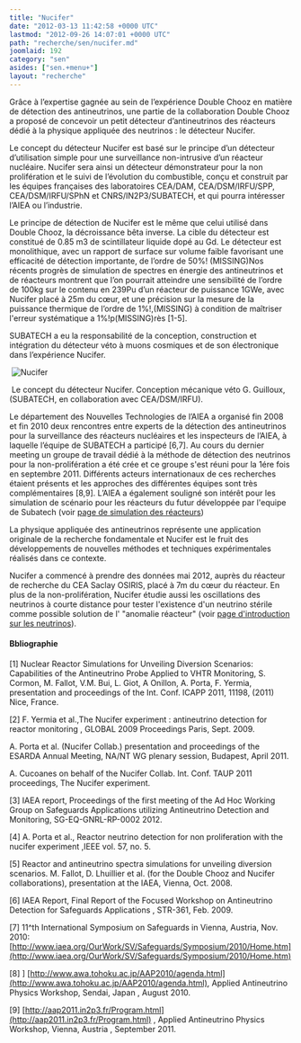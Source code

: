 ```yaml
---
title: "Nucifer"
date: "2012-03-13 11:42:58 +0000 UTC"
lastmod: "2012-09-26 14:07:01 +0000 UTC"
path: "recherche/sen/nucifer.md"
joomlaid: 192
category: "sen"
asides: ["sen.+menu+"]
layout: "recherche"
---
```

Grâce à l’expertise gagnée au sein de l’expérience Double Chooz en matière de détection des antineutrinos, une partie de la collaboration Double Chooz a proposé de concevoir un petit détecteur d’antineutrinos des réacteurs dédié à la physique appliquée des neutrinos : le détecteur Nucifer.

Le concept du détecteur Nucifer est basé sur le principe d’un détecteur d’utilisation simple pour une surveillance non-intrusive d’un réacteur nucléaire. Nucifer sera ainsi un détecteur démonstrateur pour la non prolifération et le suivi de l’évolution du combustible, conçu et construit par les équipes françaises des laboratoires CEA/DAM, CEA/DSM/IRFU/SPP, CEA/DSM/IRFU/SPhN et CNRS/IN2P3/SUBATECH, et qui pourra intéresser l’AIEA ou l’industrie.

Le principe de détection de Nucifer est le même que celui utilisé dans Double Chooz, la décroissance bêta inverse. La cible du détecteur est constitué de 0.85 m3 de scintillateur liquide dopé au Gd. Le détecteur est monolithique, avec un rapport de surface sur volume faible favorisant une efficacité de détection importante, de l’ordre de 50%! (MISSING)Nos récents progrès de simulation de spectres en énergie des antineutrinos et de réacteurs montrent que l’on pourrait atteindre une sensibilité de l’ordre de 100kg sur le contenu en 239Pu d’un réacteur de puissance 1GWe, avec Nucifer placé à 25m du cœur, et une précision sur la mesure de la puissance thermique de l’ordre de 1%!,(MISSING) à condition de maîtriser l'erreur systématique a 1%!p(MISSING)rès \[1-5\].  

SUBATECH a eu la responsabilité de la conception, construction et intégration du détecteur véto à muons cosmiques et de son électronique dans l’expérience Nucifer.

 ![Nucifer](images/Recherche/Erdre/Nucifer.png)

 Le concept du détecteur Nucifer. Conception mécanique véto G. Guilloux, (SUBATECH, en collaboration avec CEA/DSM/IRFU).

Le département des Nouvelles Technologies de l’AIEA a organisé fin 2008 et fin 2010 deux rencontres entre experts de la détection des antineutrinos pour la surveillance des réacteurs nucléaires et les inspecteurs de l’AIEA, à laquelle l’équipe de SUBATECH a participé \[6,7\]. Au cours du dernier meeting un groupe de travail dédié à la méthode de détection des neutrinos pour la non-prolifération a été crée et ce groupe s'est réuni pour la 1ére fois en septembre 2011. Différents acteurs internationaux de ces recherches étaient présents et les approches des différentes équipes sont très complémentaires \[8,9\]. L’AIEA a également souligné son intérêt pour les simulation de scénario pour les réacteurs du futur développée par l'equipe de Subatech (voir [page de simulation des réacteurs](fr/component/content/article?id=193))

La physique appliquée des antineutrinos représente une application originale de la recherche fondamentale et Nucifer est le fruit des développements de nouvelles méthodes et techniques expérimentales réalisés dans ce contexte.

Nucifer a commencé à prendre des données mai 2012, auprès du réacteur de recherche du CEA Saclay OSIRIS, placé à 7m du cœur du réacteur. En plus de la non-prolifération, Nucifer étudie aussi les oscillations des neutrinos à courte distance pour tester l'existence d'un neutrino stérile comme possible solution de l' "anomalie réacteur" (voir [page d'introduction sur les neutrinos](fr/component/content/article?id=190)).

#### Bbliographie

\[1\] Nuclear Reactor Simulations for Unveiling Diversion Scenarios: Capabilities of the Antineutrino Probe Applied to VHTR Monitoring, S. Cormon, M. Fallot, V.M. Bui, L. Giot, A Onillon, A. Porta, F. Yermia, presentation and proceedings of the Int. Conf. ICAPP 2011, 11198, (2011) Nice, France.

\[2\] F. Yermia et al.,The Nucifer experiment : antineutrino detection for reactor monitoring , GLOBAL 2009 Proceedings Paris, Sept. 2009.

A. Porta et al. (Nucifer Collab.) presentation and proceedings of the ESARDA Annual Meeting, NA/NT WG plenary session, Budapest, April 2011.

A. Cucoanes on behalf of the Nucifer Collab. Int. Conf. TAUP 2011 proceedings, The Nucifer experiment.

\[3\] IAEA report, Proceedings of the first meeting of the Ad Hoc Working Group on Safeguards Applications utilizing Antineutrino Detection and Monitoring, SG-EQ-GNRL-RP-0002 2012.

\[4\] A. Porta et al., Reactor neutrino detection for non proliferation with the nucifer experiment ,IEEE vol. 57, no. 5.

\[5\] Reactor and antineutrino spectra simulations for unveiling diversion scenarios. M. Fallot, D. Lhuillier et al. (for the Double Chooz and Nucifer collaborations), presentation at the IAEA, Vienna, Oct. 2008.

\[6\] IAEA Report, Final Report of the Focused Workshop on Antineutrino Detection for Safeguards Applications , STR-361, Feb. 2009.

\[7\] 11^th International Symposium on Safeguards in Vienna, Austria, Nov. 2010: [http://www.iaea.org/OurWork/SV/Safeguards/Symposium/2010/Home.htm](http://www.iaea.org/OurWork/SV/Safeguards/Symposium/2010/Home.htm)

\[8\] \] [http://www.awa.tohoku.ac.jp/AAP2010/agenda.html](http://www.awa.tohoku.ac.jp/AAP2010/agenda.html), Applied Antineutrino Physics Workshop, Sendai, Japan , August 2010.

\[9\] [](http://aap2011.in2p3.fr/Program.html) [http://aap2011.in2p3.fr/Program.html](http://aap2011.in2p3.fr/Program.html) , Applied Antineutrino Physics Workshop, Vienna, Austria , September 2011.

